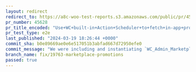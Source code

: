```yaml
---
layout: redirect
redirect_to: https://a8c-woo-test-reports.s3.amazonaws.com/public/pr/45628/e2e/index.html
pr_number: 45628
pr_title_encoded: "Use+WC+built-in+Action+Scheduler+to+fetch+in-app+promotions"
pr_test_type: e2e
last_published: "2024-03-19 18:26:44 +0000"
commit_sha: b0e89669ae0e6e517051b3abfad667d72950efe0
commit_message: "We were including and instantiating `WC_Admin_Marketplace_Promotions`…"
branch_name: fix/19763-marketplace-promotions
passed: true
---
```

